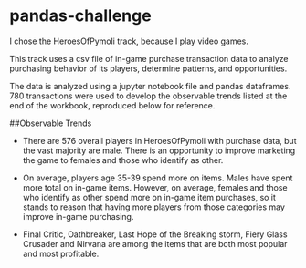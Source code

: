 # pandas-challenge

I chose the HeroesOfPymoli track, because I play video games. 

This track uses a csv file of in-game purchase transaction data to analyze purchasing behavior of its players, determine patterns, and opportunities.

The data is analyzed using a jupyter notebook file and pandas dataframes. 780 transactions were used to develop the observable trends listed at the end of the workbook, reproduced below for reference.

##Observable Trends
* There are 576 overall players in HeroesOfPymoli with purchase data, but the vast majority are male. There is an opportunity to improve marketing the game to females and those who identify as other.

* On average, players age 35-39 spend more on items. Males have spent more total on in-game items. However, on average, females and those who identify as other spend more on in-game item purchases, so it stands to reason that having more players from those categories may improve in-game purchasing.

* Final Critic, Oathbreaker, Last Hope of the Breaking storm, Fiery Glass Crusader and Nirvana are among the items that are both most popular and most profitable. 